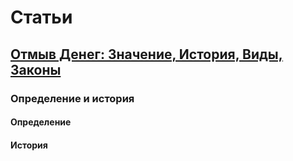 # Статьи

## [Отмыв Денег: Значение, История, Виды, Законы](https://github.com/pefbrute/Articles/blob/main/%D0%9E%D1%82%D0%BC%D1%8B%D0%B2.md#%D0%BE%D1%82%D0%BC%D1%8B%D0%B2-%D0%B4%D0%B5%D0%BD%D0%B5%D0%B3)
### Определение и история
#### Определение
#### История
